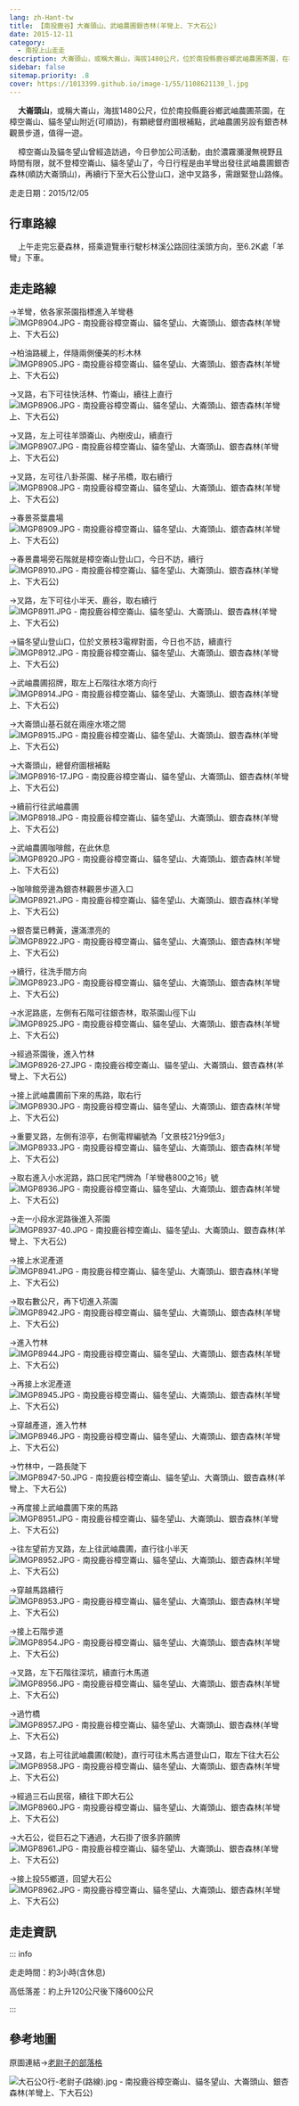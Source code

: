```yaml
---
lang: zh-Hant-tw
title: 【南投鹿谷】大崙頭山、武岫農圃銀杏林(羊彎上、下大石公)
date: 2015-12-11
category: 
  - 南投上山走走
description: 大崙頭山，或稱大崙山，海拔1480公尺，位於南投縣鹿谷鄉武岫農圃茶園，在樟空崙山、貓冬望山附近(可順訪)，有顆總督府圖根補點，武岫農圃另設有銀杏林觀景步道，值得一遊。 樟空崙山及貓冬望山曾經造訪過，今日參加公司活動，由於濃霧瀰漫無視野且時間有限，就不登樟空崙山、貓冬望山了，今日行程是由羊彎出發往武岫農圃銀杏森林(順訪大崙頭山)，再續行下至大石公登山口，途中叉路多，需跟緊登山路條。
sidebar: false
sitemap.priority: .8
cover: https://1013399.github.io/image-1/55/1108621130_l.jpg
---
```


    **大崙頭山**，或稱大崙山，海拔1480公尺，位於南投縣鹿谷鄉武岫農圃茶園，在樟空崙山、貓冬望山附近(可順訪)，有顆總督府圖根補點，武岫農圃另設有銀杏林觀景步道，值得一遊。  

    樟空崙山及貓冬望山曾經造訪過，今日參加公司活動，由於濃霧瀰漫無視野且時間有限，就不登樟空崙山、貓冬望山了，今日行程是由羊彎出發往武岫農圃銀杏森林(順訪大崙頭山)，再續行下至大石公登山口，途中叉路多，需跟緊登山路條。

<!-- more -->

走走日期：2015/12/05

## 行車路線
    上午走完忘憂森林，搭乘遊覽車行駛杉林溪公路回往溪頭方向，至6.2K處「羊彎」下車。

## 走走路線
→羊彎，依各家茶園指標進入羊彎巷  
![IMGP8904.JPG - 南投鹿谷樟空崙山、貓冬望山、大崙頭山、銀杏森林(羊彎上、下大石公)](https://1013399.github.io/image-1/55/1108622079_l.jpg)

→柏油路緩上，伴隨兩側優美的杉木林  
![IMGP8905.JPG - 南投鹿谷樟空崙山、貓冬望山、大崙頭山、銀杏森林(羊彎上、下大石公)](https://1013399.github.io/image-1/55/1108625343_l.jpg)

→叉路，右下可往快活林、竹崙山，續往上直行  
![IMGP8906.JPG - 南投鹿谷樟空崙山、貓冬望山、大崙頭山、銀杏森林(羊彎上、下大石公)](https://1013399.github.io/image-1/55/1108621112_l.jpg)

→叉路，左上可往羊頭崙山、內樹皮山，續直行  
![IMGP8907.JPG - 南投鹿谷樟空崙山、貓冬望山、大崙頭山、銀杏森林(羊彎上、下大石公)](https://1013399.github.io/image-1/55/1108621323_l.jpg)

→叉路，左可往八卦茶園、梯子吊橋，取右續行  
![IMGP8908.JPG - 南投鹿谷樟空崙山、貓冬望山、大崙頭山、銀杏森林(羊彎上、下大石公)](https://1013399.github.io/image-1/55/1108625344_l.jpg)

→春景茶葉農場  
![IMGP8909.JPG - 南投鹿谷樟空崙山、貓冬望山、大崙頭山、銀杏森林(羊彎上、下大石公)](https://1013399.github.io/image-1/55/1108622629_l.jpg)

→春景農場旁石階就是樟空崙山登山口，今日不訪，續行  
![IMGP8910.JPG - 南投鹿谷樟空崙山、貓冬望山、大崙頭山、銀杏森林(羊彎上、下大石公)](https://1013399.github.io/image-1/55/1108623891_l.jpg)

→叉路，左下可往小半天、鹿谷，取右續行  
![IMGP8911.JPG - 南投鹿谷樟空崙山、貓冬望山、大崙頭山、銀杏森林(羊彎上、下大石公)](https://1013399.github.io/image-1/55/1108625182_l.jpg)

→貓冬望山登山口，位於文景枝3電桿對面，今日也不訪，續直行  
![IMGP8912.JPG - 南投鹿谷樟空崙山、貓冬望山、大崙頭山、銀杏森林(羊彎上、下大石公)](https://1013399.github.io/image-1/55/1108621521_l.jpg)

→武岫農圃招牌，取左上石階往水塔方向行  
![IMGP8914.JPG - 南投鹿谷樟空崙山、貓冬望山、大崙頭山、銀杏森林(羊彎上、下大石公)](https://1013399.github.io/image-1/55/1108621607_l.jpg)

→大崙頭山基石就在兩座水塔之間  
![IMGP8915.JPG - 南投鹿谷樟空崙山、貓冬望山、大崙頭山、銀杏森林(羊彎上、下大石公)](https://1013399.github.io/image-1/55/1108621609_l.jpg)

→大崙頭山，總督府圖根補點  
![IMGP8916-17.JPG - 南投鹿谷樟空崙山、貓冬望山、大崙頭山、銀杏森林(羊彎上、下大石公)](https://1013399.github.io/image-1/55/1108621523_l.jpg)

→續前行往武岫農圃  
![IMGP8918.JPG - 南投鹿谷樟空崙山、貓冬望山、大崙頭山、銀杏森林(羊彎上、下大石公)](https://1013399.github.io/image-1/55/1108622900_l.jpg)

→武岫農圃咖啡館，在此休息  
![IMGP8920.JPG - 南投鹿谷樟空崙山、貓冬望山、大崙頭山、銀杏森林(羊彎上、下大石公)](https://1013399.github.io/image-1/55/1108622097_l.jpg)

→咖啡館旁邊為銀杏林觀景步道入口  
![IMGP8921.JPG - 南投鹿谷樟空崙山、貓冬望山、大崙頭山、銀杏森林(羊彎上、下大石公)](https://1013399.github.io/image-1/55/1108625351_l.jpg)

→銀杏葉已轉黃，還滿漂亮的  
![IMGP8922.JPG - 南投鹿谷樟空崙山、貓冬望山、大崙頭山、銀杏森林(羊彎上、下大石公)](https://1013399.github.io/image-1/55/1108622102_l.jpg)

→續行，往洗手間方向  
![IMGP8923.JPG - 南投鹿谷樟空崙山、貓冬望山、大崙頭山、銀杏森林(羊彎上、下大石公)](https://1013399.github.io/image-1/55/1108622904_l.jpg)

→水泥路底，左側有石階可往銀杏林，取茶園山徑下山  
![IMGP8925.JPG - 南投鹿谷樟空崙山、貓冬望山、大崙頭山、銀杏森林(羊彎上、下大石公)](https://1013399.github.io/image-1/55/1108621329_l.jpg)

→經過茶園後，進入竹林  
![IMGP8926-27.JPG - 南投鹿谷樟空崙山、貓冬望山、大崙頭山、銀杏森林(羊彎上、下大石公)](https://1013399.github.io/image-1/55/1108625254_l.jpg)

→接上武岫農圃前下來的馬路，取右行  
![IMGP8930.JPG - 南投鹿谷樟空崙山、貓冬望山、大崙頭山、銀杏森林(羊彎上、下大石公)](https://1013399.github.io/image-1/55/1108622417_l.jpg)

→重要叉路，左側有涼亭，右側電桿編號為「文景枝21分9低3」  
![IMGP8933.JPG - 南投鹿谷樟空崙山、貓冬望山、大崙頭山、銀杏森林(羊彎上、下大石公)](https://1013399.github.io/image-1/55/1108621126_l.jpg)

→取右進入小水泥路，路口民宅門牌為「羊彎巷800之16」號  
![IMGP8936.JPG - 南投鹿谷樟空崙山、貓冬望山、大崙頭山、銀杏森林(羊彎上、下大石公)](https://1013399.github.io/image-1/55/1108621951_l.jpg)

→走一小段水泥路後進入茶園  
![IMGP8937-40.JPG - 南投鹿谷樟空崙山、貓冬望山、大崙頭山、銀杏森林(羊彎上、下大石公)](https://1013399.github.io/image-1/55/1108624091_l.jpg)

→接上水泥產道  
![IMGP8941.JPG - 南投鹿谷樟空崙山、貓冬望山、大崙頭山、銀杏森林(羊彎上、下大石公)](https://1013399.github.io/image-1/55/1108622635_l.jpg)

→取右數公尺，再下切進入茶園  
![IMGP8942.JPG - 南投鹿谷樟空崙山、貓冬望山、大崙頭山、銀杏森林(羊彎上、下大石公)](https://1013399.github.io/image-1/55/1108625085_l.jpg)

→進入竹林  
![IMGP8944.JPG - 南投鹿谷樟空崙山、貓冬望山、大崙頭山、銀杏森林(羊彎上、下大石公)](https://1013399.github.io/image-1/55/1108622421_l.jpg)

→再接上水泥產道  
![IMGP8945.JPG - 南投鹿谷樟空崙山、貓冬望山、大崙頭山、銀杏森林(羊彎上、下大石公)](https://1013399.github.io/image-1/55/1108621332_l.jpg)

→穿越產道，進入竹林  
![IMGP8946.JPG - 南投鹿谷樟空崙山、貓冬望山、大崙頭山、銀杏森林(羊彎上、下大石公)](https://1013399.github.io/image-1/55/1108621333_l.jpg)

→竹林中，一路長陡下  
![IMGP8947-50.JPG - 南投鹿谷樟空崙山、貓冬望山、大崙頭山、銀杏森林(羊彎上、下大石公)](https://1013399.github.io/image-1/55/1108623902_l.jpg)

→再度接上武岫農圃下來的馬路  
![IMGP8951.JPG - 南投鹿谷樟空崙山、貓冬望山、大崙頭山、銀杏森林(羊彎上、下大石公)](https://1013399.github.io/image-1/55/1108625193_l.jpg)

→往左望前方叉路，左上往武岫農圃，直行往小半天  
![IMGP8952.JPG - 南投鹿谷樟空崙山、貓冬望山、大崙頭山、銀杏森林(羊彎上、下大石公)](https://1013399.github.io/image-1/55/1108621129_l.jpg)

→穿越馬路續行  
![IMGP8953.JPG - 南投鹿谷樟空崙山、貓冬望山、大崙頭山、銀杏森林(羊彎上、下大石公)](https://1013399.github.io/image-1/55/1108621336_l.jpg)

→接上石階步道  
![IMGP8954.JPG - 南投鹿谷樟空崙山、貓冬望山、大崙頭山、銀杏森林(羊彎上、下大石公)](https://1013399.github.io/image-1/55/1108623034_l.jpg)

→叉路，左下石階往深坑，續直行木馬道  
![IMGP8956.JPG - 南投鹿谷樟空崙山、貓冬望山、大崙頭山、銀杏森林(羊彎上、下大石公)](https://1013399.github.io/image-1/55/1108624774_l.jpg)

→過竹橋  
![IMGP8957.JPG - 南投鹿谷樟空崙山、貓冬望山、大崙頭山、銀杏森林(羊彎上、下大石公)](https://1013399.github.io/image-1/55/1108624775_l.jpg)

→叉路，右上可往武岫農圃(較陡)，直行可往木馬古道登山口，取左下往大石公  
![IMGP8958.JPG - 南投鹿谷樟空崙山、貓冬望山、大崙頭山、銀杏森林(羊彎上、下大石公)](https://1013399.github.io/image-1/55/1108624387_l.jpg)

→經過三石山民宿，續往下即大石公  
![IMGP8960.JPG - 南投鹿谷樟空崙山、貓冬望山、大崙頭山、銀杏森林(羊彎上、下大石公)](https://1013399.github.io/image-1/55/1108624094_l.jpg)

→大石公，從巨石之下通過，大石掛了很多許願牌  
![IMGP8961.JPG - 南投鹿谷樟空崙山、貓冬望山、大崙頭山、銀杏森林(羊彎上、下大石公)](https://1013399.github.io/image-1/55/1108625198_l.jpg)

→接上投55鄉道，回望大石公  
![IMGP8962.JPG - 南投鹿谷樟空崙山、貓冬望山、大崙頭山、銀杏森林(羊彎上、下大石公)](https://1013399.github.io/image-1/55/1108621130_l.jpg)

## 走走資訊
::: info

走走時間：約3小時(含休息)

高低落差：約上升120公尺後下降600公尺

:::

## 參考地圖
原圖連結→[老尉子的部落格](http://blog.xuite.net/laoweiz/blog/80860656)  

![大石公O行-老尉子(路線).jpg - 南投鹿谷樟空崙山、貓冬望山、大崙頭山、銀杏森林(羊彎上、下大石公)](https://1013399.github.io/image-1/55/1108624494_l.jpg)